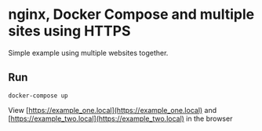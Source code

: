 # nginx, Docker Compose and multiple sites using HTTPS

Simple example using multiple websites together.

## Run

```
docker-compose up
```

View [https://example_one.local](https://example_one.local) and [https://example_two.local](https://example_two.local) in the browser
